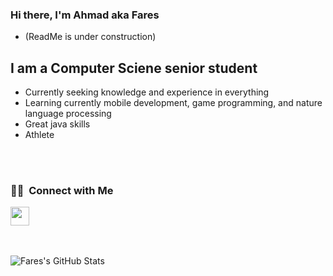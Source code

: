 ### Hi there, I'm Ahmad aka Fares
- (ReadMe is under construction)

## I am a Computer Sciene senior student
- Currently seeking knowledge and experience in everything
- Learning currently mobile development, game programming, and nature language processing
- Great java skills
- Athlete 
<br>
<br>
  

<h3> 🤝🏻 &nbsp;Connect with Me </h3>

<p align="center">
  
<a href="https://www.instagram.com/ahmadd_faress/"> <img src="https://user-images.githubusercontent.com/98591677/153772695-e2fa2b92-eab7-4910-a0f7-1930ab169db7.svg" width="30" height="30" />

  
  <br>
  <br>
  
<img align="left" alt="Fares's GitHub Stats" src="https://github-readme-stats.vercel.app/api?username=AhmadFares&show_icons=true&hide_border=false&title_color=ff652f&icon_color=FFE400&bg_color=09131B&text_color=ffffff&border_color=0c1a25" />

</a>


